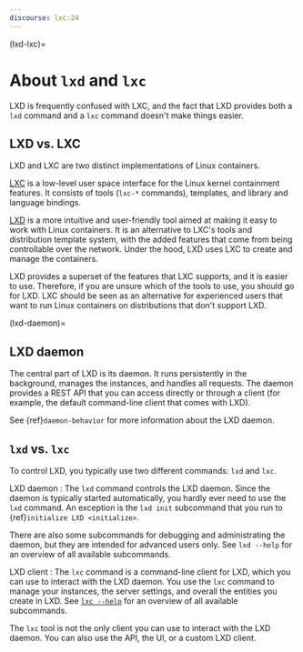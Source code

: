 ```yaml
---
discourse: lxc:24
---
```


(lxd-lxc)=
# About `lxd` and `lxc`

LXD is frequently confused with LXC, and the fact that LXD provides both a `lxd` command and a `lxc` command doesn't make things easier.

## LXD vs. LXC

LXD and LXC are two distinct implementations of Linux containers.

[LXC](https://linuxcontainers.org/lxc/introduction/) is a low-level user space interface for the Linux kernel containment features.
It consists of tools (`lxc-*` commands), templates, and library and language bindings.

[LXD](https://canonical.com/lxd) is a more intuitive and user-friendly tool aimed at making it easy to work with Linux containers.
It is an alternative to LXC's tools and distribution template system, with the added features that come from being controllable over the network.
Under the hood, LXD uses LXC to create and manage the containers.

LXD provides a superset of the features that LXC supports, and it is easier to use.
Therefore, if you are unsure which of the tools to use, you should go for LXD.
LXC should be seen as an alternative for experienced users that want to run Linux containers on distributions that don't support LXD.

(lxd-daemon)=
## LXD daemon

The central part of LXD is its daemon.
It runs persistently in the background, manages the instances, and handles all requests.
The daemon provides a REST API that you can access directly or through a client (for example, the default command-line client that comes with LXD).

See {ref}`daemon-behavior` for more information about the LXD daemon.

## `lxd` vs. `lxc`

To control LXD, you typically use two different commands: `lxd` and `lxc`.

LXD daemon
: The `lxd` command controls the LXD daemon.
  Since the daemon is typically started automatically, you hardly ever need to use the `lxd` command.
  An exception is the `lxd init` subcommand that you run to {ref}`initialize LXD <initialize>`.

  There are also some subcommands for debugging and administrating the daemon, but they are intended for advanced users only.
  See `lxd --help` for an overview of all available subcommands.

LXD client
: The `lxc` command is a command-line client for LXD, which you can use to interact with the LXD daemon.
  You use the `lxc` command to manage your instances, the server settings, and overall the entities you create in LXD.
  See [`lxc --help`](lxc.md) for an overview of all available subcommands.

  The `lxc` tool is not the only client you can use to interact with the LXD daemon.
  You can also use the API, the UI, or a custom LXD client.
